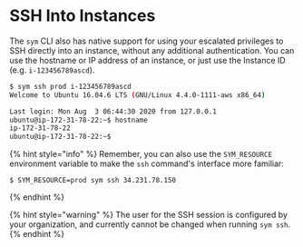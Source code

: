 # SSH Into Instances

The `sym` CLI also has native support for using your escalated privileges to SSH directly into an instance, without any additional authentication. You can use the hostname or IP address of an instance, or just use the Instance ID \(e.g. `i-123456789ascd`\).

```bash
$ sym ssh prod i-123456789ascd
Welcome to Ubuntu 16.04.6 LTS (GNU/Linux 4.4.0-1111-aws x86_64)

Last login: Mon Aug  3 06:44:30 2020 from 127.0.0.1
ubuntu@ip-172-31-78-22:~$ hostname
ip-172-31-78-22
ubuntu@ip-172-31-78-22:~$
```

{% hint style="info" %}
Remember,  you can also use the `SYM_RESOURCE` environment variable to make the `ssh` command's interface more familiar:

```text
$ SYM_RESOURCE=prod sym ssh 34.231.78.150
```
{% endhint %}

{% hint style="warning" %}
The user for the SSH session is configured by your organization, and currently cannot be changed when running `sym ssh`. 
{% endhint %}



